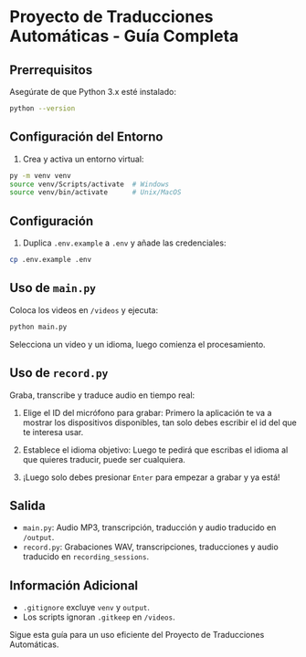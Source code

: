 # Proyecto de Traducciones Automáticas - Guía Completa

## Prerrequisitos
Asegúrate de que Python 3.x esté instalado:
```bash
python --version
```

## Configuración del Entorno
1. Crea y activa un entorno virtual:
```bash
py -m venv venv
source venv/Scripts/activate  # Windows
source venv/bin/activate      # Unix/MacOS
```

## Configuración
1. Duplica `.env.example` a `.env` y añade las credenciales:
```bash
cp .env.example .env
```

## Uso de `main.py`
Coloca los videos en `/videos` y ejecuta:
```bash
python main.py
```
Selecciona un video y un idioma, luego comienza el procesamiento.

## Uso de `record.py`
Graba, transcribe y traduce audio en tiempo real:
1. Elige el ID del micrófono para grabar:
Primero la aplicación te va a mostrar los dispositivos disponibles, tan solo debes escribir el id del que te interesa usar.

2. Establece el idioma objetivo:
Luego te pedirá que escribas el idioma al que quieres traducir, puede ser cualquiera.

3. ¡Luego solo debes presionar `Enter` para empezar a grabar y ya está!

## Salida
- `main.py`: Audio MP3, transcripción, traducción y audio traducido en `/output`.
- `record.py`: Grabaciones WAV, transcripciones, traducciones y audio traducido en `recording_sessions`.

## Información Adicional
- `.gitignore` excluye `venv` y `output`.
- Los scripts ignoran `.gitkeep` en `/videos`.

Sigue esta guía para un uso eficiente del Proyecto de Traducciones Automáticas.